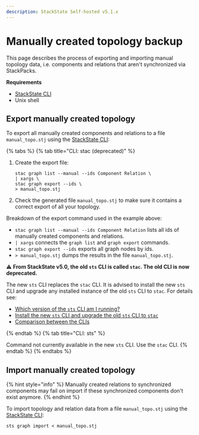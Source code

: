 ```yaml
---
description: StackState Self-hosted v5.1.x
---
```


# Manually created topology backup

This page describes the process of exporting and importing manual topology data, i.e. components and relations that aren't synchronized via StackPacks.

**Requirements**

* [StackState CLI](/setup/cli/README.md)
* Unix shell

## Export manually created topology

To export all manually created components and relations to a file `manual_topo.stj` using the [StackState CLI](/setup/cli/README.md):

{% tabs %}
{% tab title="CLI: stac (deprecated)" %}

1. Create the export file:

   ```text
   stac graph list --manual --ids Component Relation \
   | xargs \
   stac graph export --ids \
   > manual_topo.stj
   ```

2. Check the generated file `manual_topo.stj` to make sure it contains a correct export of all your topology.

Breakdown of the export command used in the example above:

* `stac graph list --manual --ids Component Relation` lists all ids of manually created components and relations.
* `| xargs` connects the `graph list` and `graph export` commands.
* `stac graph export --ids` exports all graph nodes by ids.
* `> manual_topo.stj` dumps the results in the file `manual_topo.stj`.

⚠️ **From StackState v5.0, the old `sts` CLI is called `stac`. The old CLI is now deprecated.**

The new `sts` CLI replaces the `stac` CLI. It is advised to install the new `sts` CLI and upgrade any installed instance of the old `sts` CLI to `stac`. For details see:

* [Which version of the `sts` CLI am I running?](/setup/cli/cli-comparison.md#which-version-of-the-cli-am-i-running "StackState Self-Hosted only")
* [Install the new `sts` CLI and upgrade the old `sts` CLI to `stac`](/setup/cli/cli-sts.md#install-the-new-sts-cli "StackState Self-Hosted only")
* [Comparison between the CLIs](/setup/cli/cli-comparison.md "StackState Self-Hosted only")

{% endtab %}
{% tab title="CLI: sts" %}

Command not currently available in the new `sts` CLI. Use the `stac` CLI.
{% endtab %}
{% endtabs %}

## Import manually created topology

{% hint style="info" %}
Manually created relations to synchronized components may fail on import if these synchronized components don't exist anymore.
{% endhint %}

To import topology and relation data from a file `manual_topo.stj` using the [StackState CLI](/setup/cli/README.md):

```text
sts graph import < manual_topo.stj
```

